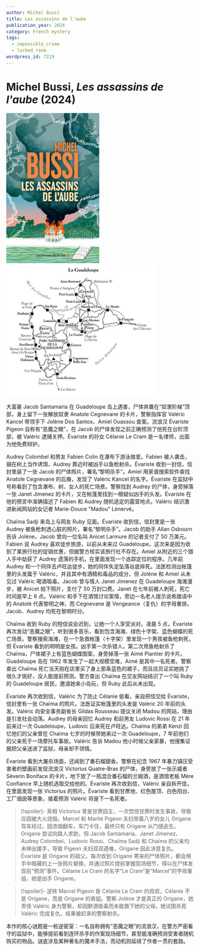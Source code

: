 ```yaml
---
author: Michel Bussi
title: Les assassins de l'aube
publication_year: 2024
category: French mystery
tags:
  - impossible_crime
  - locked_room
wordpress_id: 7219
---
```


# Michel Bussi, <i>Les assassins de l'aube</i> (2024)

<img src=images/2024b_cover.jpg width=250/>

<img src=images/2024b_map.jpg width=400/>

大富豪 Jacob Santamaria 在 Guadeloupe 岛上遇害，尸体弃置在“奴隶阶梯”顶部，身上留下一张解放奴隶 Anatole Cegnevane 的卡片，警察指挥官 Valéric Kancel 带领手下 Jolène Dos Santos、Amiel Ouassou 查案。流浪汉 Évariste Pigeon 自称有“恶魔之眼”，在 Jacob 的尸体发现之前正确预测了他死在台阶顶部，被 Valéric 逮捕关押。Évariste 的孙女 Célanie Le Cram 是一名律师，出面为他免费辩护。

Audrey Colombel 和男友 Fabien Colin 在瀑布下游泳做爱。Fabien 被人袭击，捆在树上当作诱饵，Audrey 靠近时被凶手以鱼枪射杀。Évariste 收到一封信，信封里装了一张 Jacob 的尸体照片，署名“黎明杀手”。Amiel 用家谱搜索软件查找 Anatole Cegnevane 的后裔，发现了 Valéric Kancel 的名字。Évariste 在监狱中号称看到了包含瀑布、树、女人的死亡场景。警察找到 Audrey 的尸体，身旁掉落一张 Janet Jimenez 的卡片，又在帐篷里找到一根疑似凶手的头发。Évariste 在他的预言中准确描述了 Fabien 和 Audrey 随机选定的露营地点。Valéric 结识激进新闻网站的女记者 Marie-Douce "Madou" Lénervé。

Chaïma Sadji 来岛上与网友 Ruby 见面。Évariste 收到信，信封里是一张 Audrey 被鱼枪刺透心脏的照片，署名“黎明杀手”。Jacob 的助手 Allan Osbourn 告诉 Jolène，Jacob 曾向一位名叫 Anicet Larmure 的记者支付了 50 万美元。Fabien 说 Audrey 喜欢徒步旅游，以前从未来过 Guadeloupe，这次来是因为收到了某旅行社的促销优惠，但据警方核实该旅行社不存在。Amiel 从附近的三个猎人手中劫获了 Audrey 遗落的手机，在里面发现一个追踪定位的程序。几年前 Audrey 和一个同伴去卢旺达徒步，她的同伴失足坠落谷底摔死。法医检测出帐篷里的头发属于 Valéric，并且其中有酒精和毒品的成分，但 Jolène 和 Amiel 从未见过 Valéric 喝酒吸毒。Jacob 曾与情人 Janet Jimenez 在 Guadeloupe 海滩漫步，被 Anicet 拍下照片，支付了 50 万封口费。Janet 在七年前被人刺死，死亡时间是早上 6 点。Valéric 和手下在酒馆讨论案情，旁边一名老人提示说希腊语中的 Anatolé 代表黎明之神，而 Cegnevane 是 Vengeance（复仇）的字母重排。Jacob、Audrey 均死在黎明时分。

Chaïma 收到 Ruby 的短信说会迟到，让她一个人享受派对。凌晨 5 点，Évariste 再次发动“恶魔之眼”，听到很多音乐，看到包含海滩、绿色十字架、蓝色蝴蝶的死亡场景。警察搜索海滩，在一个急救帐篷（十字架）里发现一个男孩被鱼枪刺死，但 Évariste 看到的明明是女孩。凶手第一次杀错人，第二次用鱼枪射杀了 Chaïma，尸体裙子上有蓝色蝴蝶图案，身旁掉落一张 Aimé Plantier 的卡片。Guadeloupe 岛在 1962 年发生了一起大规模空难，Aimé 是其中一名死者。警察查出 Chaïma 死亡当天刚在店里买了身上那条蓝色的裙子，而且店员证实她挑了很久才挑好，没人能提前预测。警方查出 Chaïma 在交友网站结识了一个叫 Ruby 的 Guadeloupe 居民，邀请她来小岛玩，但 Ruby 此后从未出现。

Évariste 再次收到信，Valéric 为了防止 Célanie 偷看，亲自把信交给 Évariste，信封里有一张 Chaïma 的照片。法医证实帐篷里的头发是 Valéric  20 年前的头发。Valéric 向安全事务副省长 Gildas Rousseau 提议关闭 Madou 的网站，理由是引发社会动荡。Audrey 的母亲回忆 Audrey 和前男友 Ludovic Rossi 在 21 年前来过一次 Guadeloupe，Ludovic 后来死在卢旺达。Chaïma 的弟弟 Kenzi 回忆他们的父亲曾在 Chaïma 七岁的时候带她来过一次 Guadeloupe，7 年前他们的父亲死于一场摩托车事故。Valéric 告诉 Madou 他小时候父亲家暴，他搜集证据把父亲送进了监狱，母亲却不领情。

Évariste 看到大屠杀场面，还闻到了番石榴甜香。警察在纪念 1967 年暴力镇压受害者的壁画前发现流浪汉 Victorius Quatre-Bras 的尸体，身旁放了一张示威者 Séverin Boniface 的卡片，地下放了一瓶混合番石榴的兰姆酒，是酒馆老板 Mère Confiance 早上随机选取交给他的。Évariste 再次收到信，Valéric 亲自拆开信，在里面发现一张 Victorius 的照片。Évariste 看到甘蔗地、红色屋顶、白色阳台、工厂烟囱等景象，接着预测 Valéric 将是下一名死者。

> [!spoiler]- 真相
> Victorius 曾是甘蔗园主，一次焚烧甘蔗时发生事故，导致庄园被大火烧毁。Marcel 和 Marité Pigeon 夫妇带着八岁的女儿 Origane 驾车经过，因浓烟翻车，车门卡住，最终只有 Origane 从门缝逃生。Origane 尝试向路人求助，但 Jacob Santamaria、Janet Jimenez、Audrey Colombel、Ludovic Rossi、Chaïma Sadji 和 Chaïma 的父亲均未伸出援手，导致 Pigeon 夫妇双双遇难，Origane 因此决意复仇。Évariste 是 Origane 的祖父，每次收到 Origane 寄来的尸体照片，都会用手中暗藏的上一张照片替换，并通过照片提前掌握现场细节，得以在尸体发现前“预测”事件。Célanie Le Cram 的名字“Le Cram”是“Marcel”的字母重组，她是凶手 Origane。

> [!spoiler]- 逆转
> Marcel Pigeon 是 Célanie Le Cram 的叔叔，Célanie 不是 Origane，而是 Origane 的表姐。警察 Jolène 才是真正的 Origane，她责怪 Valéric 身为警察，却因醉酒吸毒而未能救下她的父母。她试图杀死 Valéric 完成复仇，结果被赶来的警察射杀。

本作的核心谜题是一桩逆密室：一名自称拥有“恶魔之眼”的流浪汉，在警方严密看守的监狱中，能够提前看到连环杀手的作案现场细节，甚至能准确预测受害者随机购买的物品。谜底涉及某种著名的魔术手法，而动机则延续了作者一贯的套路。